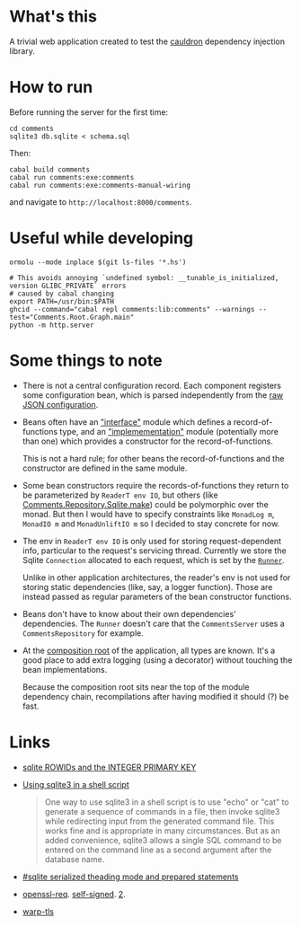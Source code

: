 # What's this

A trivial web application created to test the [cauldron](https://github.com/danidiaz/cauldron) dependency injection library.

# How to run

Before running the server for the first time:

```
cd comments
sqlite3 db.sqlite < schema.sql
```

Then:

```
cabal build comments
cabal run comments:exe:comments
cabal run comments:exe:comments-manual-wiring
```

and navigate to `http://localhost:8000/comments`.

# Useful while developing

```
ormolu --mode inplace $(git ls-files '*.hs')
```

```
# This avoids annoying `undefined symbol: __tunable_is_initialized, version GLIBC_PRIVATE` errors
# caused by cabal changing 
export PATH=/usr/bin:$PATH
ghcid --command="cabal repl comments:lib:comments" --warnings --test="Comments.Root.Graph.main"
python -m http.server
```

# Some things to note

- There is not a central configuration record. Each component registers some configuration
  bean, which is parsed independently from the [raw JSON configuration](comments/lib/Bean/JsonConf.hs). 

- Beans often have an ["interface"](comments/lib/Comments/Repository.hs) module
which defines a record-of-functions type, and an
["implemementation"](comments/lib/Comments/Repository/Sqlite.hs) module
(potentially more than one) which provides a constructor for the record-of-functions.

  This is not a hard rule; for other beans the record-of-functions and the
  constructor are defined in the same module.

- Some bean constructors require the records-of-functions they return to be
parameterized by `ReaderT env IO`, but others (like
[Comments.Repository.Sqlite.make](comments/lib/Comments/Repository/Sqlite.hs))
could be polymorphic over the monad. But then I would have to specify
constraints like `MonadLog m`, `MonadIO m` and `MonadUnliftIO m` so I decided
to stay concrete for now.

- The env in `ReaderT env IO` is only used for storing request-dependent info,
particular to the request's servicing thread. Currently we store the Sqlite
`Connection` allocated to each request, which is set by the
[`Runner`](comments/lib/Comments/Runner.hs).

  Unlike in other application architectures, the reader's env is not used for storing
  static dependencies (like, say, a logger function). Those are instead passed as
  regular parameters of the bean constructor functions.

- Beans don't have to know about their own dependencies' dependencies. The `Runner`
  doesn't care that the `CommentsServer` uses a `CommentsRepository` for example. 

- At the [composition root](comments/lib/Comments/Cauldron.hs) of the application, all types are known. It's
  a good place to add extra logging (using a decorator) without touching the bean implementations.

  Because the composition root sits near the top of the module dependency chain,
  recompilations after having modified it should (?) be fast.

# Links

- [sqlite ROWIDs and the INTEGER PRIMARY KEY](https://www.sqlite.org/lang_createtable.html#rowid)

- [Using sqlite3 in a shell script](https://www.sqlite.org/cli.html)
  
  > One way to use sqlite3 in a shell script is to use "echo" or "cat" to generate a sequence of commands in a file, then invoke sqlite3 while redirecting input from the generated command file. This works fine and is appropriate in many circumstances. But as an added convenience, sqlite3 allows a single SQL command to be entered on the command line as a second argument after the database name. 

- [#sqlite serialized theading mode and prepared statements](https://hachyderm.io/@DiazCarrete/111823721851342109)

- [openssl-req](https://docs.openssl.org/master/man1/openssl-req/). [self-signed](https://stackoverflow.com/a/32169444/1364288). [2](https://gist.github.com/justinhartman/36cccc6ce26a01378369b35fd048748a).

- [warp-tls](https://hackage-content.haskell.org/package/warp-tls-3.4.13/docs/Network-Wai-Handler-WarpTLS.html#t:TLSSettings)

